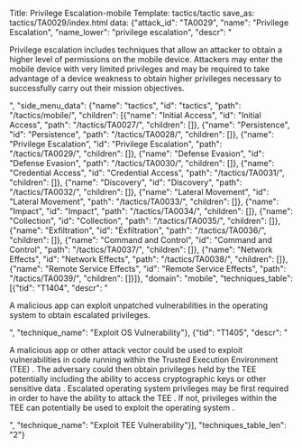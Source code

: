 Title: Privilege Escalation-mobile
Template: tactics/tactic
save_as: tactics/TA0029/index.html
data: {"attack_id": "TA0029", "name": "Privilege Escalation", "name_lower": "privilege escalation", "descr": "<p>Privilege escalation includes techniques that allow an attacker to obtain a higher level of permissions on the mobile device. Attackers may enter the mobile device with very limited privileges and may be required to take advantage of a device weakness to obtain higher privileges necessary to successfully carry out their mission objectives.</p>", "side_menu_data": {"name": "tactics", "id": "tactics", "path": "/tactics/mobile/", "children": [{"name": "Initial Access", "id": "Initial Access", "path": "/tactics/TA0027/", "children": []}, {"name": "Persistence", "id": "Persistence", "path": "/tactics/TA0028/", "children": []}, {"name": "Privilege Escalation", "id": "Privilege Escalation", "path": "/tactics/TA0029/", "children": []}, {"name": "Defense Evasion", "id": "Defense Evasion", "path": "/tactics/TA0030/", "children": []}, {"name": "Credential Access", "id": "Credential Access", "path": "/tactics/TA0031/", "children": []}, {"name": "Discovery", "id": "Discovery", "path": "/tactics/TA0032/", "children": []}, {"name": "Lateral Movement", "id": "Lateral Movement", "path": "/tactics/TA0033/", "children": []}, {"name": "Impact", "id": "Impact", "path": "/tactics/TA0034/", "children": []}, {"name": "Collection", "id": "Collection", "path": "/tactics/TA0035/", "children": []}, {"name": "Exfiltration", "id": "Exfiltration", "path": "/tactics/TA0036/", "children": []}, {"name": "Command and Control", "id": "Command and Control", "path": "/tactics/TA0037/", "children": []}, {"name": "Network Effects", "id": "Network Effects", "path": "/tactics/TA0038/", "children": []}, {"name": "Remote Service Effects", "id": "Remote Service Effects", "path": "/tactics/TA0039/", "children": []}]}, "domain": "mobile", "techniques_table": [{"tid": "T1404", "descr": "<p>A malicious app can exploit unpatched vulnerabilities in the operating system to obtain escalated privileges.</p>", "technique_name": "Exploit OS Vulnerability"}, {"tid": "T1405", "descr": "<p>A malicious app or other attack vector could be used to exploit vulnerabilities in code running within the Trusted Execution Environment (TEE) . The adversary could then obtain privileges held by the TEE potentially including the ability to access cryptographic keys or other sensitive data . Escalated operating system privileges may be first required in order to have the ability to attack the TEE . If not, privileges within the TEE can potentially be used to exploit the operating system .</p>", "technique_name": "Exploit TEE Vulnerability"}], "techniques_table_len": "2"}
